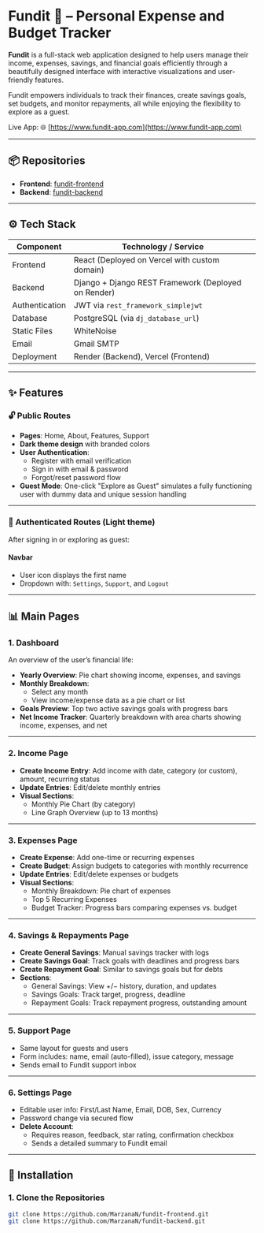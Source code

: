 # Fundit 💸 – Personal Expense and Budget Tracker

**Fundit** is a full-stack web application designed to help users manage their income, expenses, savings, and financial goals efficiently through a beautifully designed interface with interactive visualizations and user-friendly features. 

Fundit empowers individuals to track their finances, create savings goals, set budgets, and monitor repayments, all while enjoying the flexibility to explore as a guest.

Live App: 🌐 [https://www.fundit-app.com](https://www.fundit-app.com)

---

## 📦 Repositories

- **Frontend**: [fundit-frontend](https://github.com/MarzanaN/fundit-frontend)
- **Backend**: [fundit-backend](https://github.com/MarzanaN/fundit-backend)

---

## ⚙️ Tech Stack

| Component        | Technology / Service                               |
|------------------|-----------------------------------------------------|
| Frontend         | React (Deployed on Vercel with custom domain)       |
| Backend          | Django + Django REST Framework (Deployed on Render) |
| Authentication   | JWT via `rest_framework_simplejwt`                 |
| Database         | PostgreSQL (via `dj_database_url`)                 |
| Static Files     | WhiteNoise                                          |
| Email            | Gmail SMTP                                          |
| Deployment       | Render (Backend), Vercel (Frontend)                 |

---

## ✨ Features

### 🔓 Public Routes

- **Pages**: Home, About, Features, Support
- **Dark theme design** with branded colors
- **User Authentication**:
  - Register with email verification
  - Sign in with email & password
  - Forgot/reset password flow
- **Guest Mode**: One-click "Explore as Guest" simulates a fully functioning user with dummy data and unique session handling

---

### 🔐 Authenticated Routes (Light theme)

After signing in or exploring as guest:

#### **Navbar**
- User icon displays the first name
- Dropdown with: `Settings`, `Support`, and `Logout`

---

## 📊 Main Pages

### 1. **Dashboard**
An overview of the user’s financial life:

- **Yearly Overview**: Pie chart showing income, expenses, and savings
- **Monthly Breakdown**: 
  - Select any month
  - View income/expense data as a pie chart or list
- **Goals Preview**: Top two active savings goals with progress bars
- **Net Income Tracker**: Quarterly breakdown with area charts showing income, expenses, and net

---

### 2. **Income Page**

- **Create Income Entry**: Add income with date, category (or custom), amount, recurring status
- **Update Entries**: Edit/delete monthly entries
- **Visual Sections**:
  - Monthly Pie Chart (by category)
  - Line Graph Overview (up to 13 months)

---

### 3. **Expenses Page**

- **Create Expense**: Add one-time or recurring expenses
- **Create Budget**: Assign budgets to categories with monthly recurrence
- **Update Entries**: Edit/delete expenses or budgets
- **Visual Sections**:
  - Monthly Breakdown: Pie chart of expenses
  - Top 5 Recurring Expenses
  - Budget Tracker: Progress bars comparing expenses vs. budget

---

### 4. **Savings & Repayments Page**

- **Create General Savings**: Manual savings tracker with logs
- **Create Savings Goal**: Track goals with deadlines and progress bars
- **Create Repayment Goal**: Similar to savings goals but for debts
- **Sections**:
  - General Savings: View +/− history, duration, and updates
  - Savings Goals: Track target, progress, deadline
  - Repayment Goals: Track repayment progress, outstanding amount

---

### 5. **Support Page**

- Same layout for guests and users
- Form includes: name, email (auto-filled), issue category, message
- Sends email to Fundit support inbox

---

### 6. **Settings Page**

- Editable user info: First/Last Name, Email, DOB, Sex, Currency
- Password change via secured flow
- **Delete Account**:
  - Requires reason, feedback, star rating, confirmation checkbox
  - Sends a detailed summary to Fundit email

---

## 🔧 Installation

### 1. Clone the Repositories

```bash
git clone https://github.com/MarzanaN/fundit-frontend.git
git clone https://github.com/MarzanaN/fundit-backend.git
